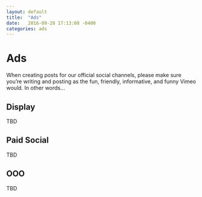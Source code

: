 ```yaml
---
layout: default
title:  "Ads"
date:   2016-09-28 17:13:08 -0400
categories: ads
---
```

# Ads

When creating posts for our official social channels, please make sure you’re writing and posting as the fun, friendly, informative, and funny Vimeo would. In other words...

## Display
TBD

## Paid Social
TBD

## OOO
TBD
